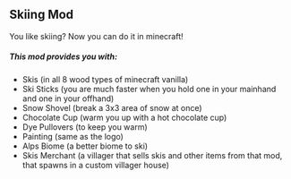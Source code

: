 <h2>Skiing Mod</h2>
<p>You like skiing? Now you can do it in minecraft!</p>

<h5>This mod provides you with:</h5>
<ul>
<li>Skis (in all 8 wood types of minecraft vanilla)</li>
<li>Ski Sticks (you are much faster when you hold one in your mainhand and one in your offhand)</li>
<li>Snow Shovel (break a 3x3 area of snow at once)</li>
<li>Chocolate Cup (warm you up with a hot chocolate cup)</li>
<li>Dye Pullovers (to keep you warm)</li>
<li>Painting (same as the logo)</li>
<li>Alps Biome (a better biome to ski)</li>
<li>Skis Merchant (a villager that sells skis and other items from that mod, that spawns in a custom villager house)</li>
</ul>
